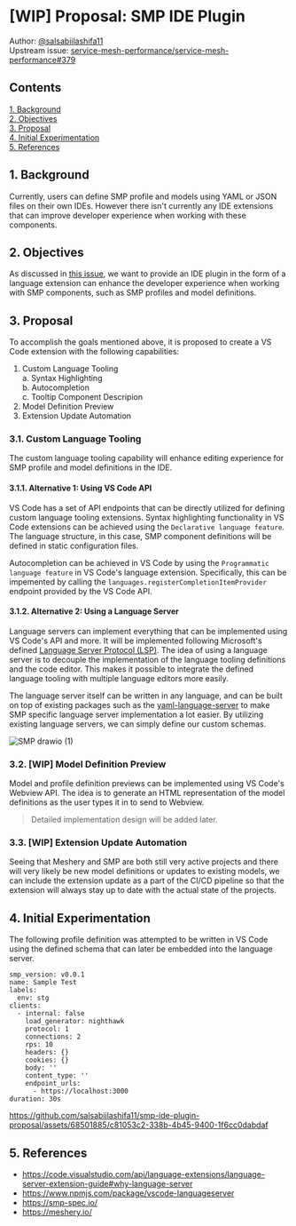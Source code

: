 # [WIP] Proposal: SMP IDE Plugin

Author: [@salsabiilashifa11](https://github.com/salsabiilashifa11)<br>
Upstream issue: [service-mesh-performance/service-mesh-performance#379](https://github.com/service-mesh-performance/service-mesh-performance/issues/379)

## Contents
[1. Background](#1-background)<br>
[2. Objectives](#2-objectives)<br>
[3. Proposal](#3-proposal)<br>
[4. Initial Experimentation](#4-initial-experimentation)<br>
[5. References](#5-references)<br>

## 1. Background
Currently, users can define SMP profile and models using YAML or JSON files on their own IDEs. However there isn't currently any IDE extensions that can improve developer experience when working with these components. 

## 2. Objectives
As discussed in [this issue](https://github.com/service-mesh-performance/service-mesh-performance/issues/379), we want to provide an IDE plugin in the form of a language extension can enhance the developer experience when working with SMP components, such as SMP profiles and model definitions. 

## 3. Proposal
To accomplish the goals mentioned above, it is proposed to create a VS Code extension with the following capabilities:
1. Custom Language Tooling <br>
a. Syntax Highlighting <br>
b. Autocompletion <br>
c. Tooltip Component Descripion <br>
2. Model Definition Preview
3. Extension Update Automation

### 3.1. Custom Language Tooling
The custom language tooling capability will enhance editing experience for SMP profile and model definitions in the IDE.  

#### 3.1.1. Alternative 1: Using VS Code API 
VS Code has a set of API endpoints that can be directly utilized for defining custom language tooling extensions. Syntax highlighting functionality in VS Code extensions can be achieved using the `Declarative language feature`. The language structure, in this case, SMP component definitions will be defined in static configuration files.

Autocompletion can be achieved in VS Code by using the `Programmatic language feature` in VS Code's language extension. Specifically, this can be impemented by calling the `languages.registerCompletionItemProvider` endpoint provided by the VS Code API. 

#### 3.1.2. Alternative 2: Using a Language Server
Language servers can implement everything that can be implemented using VS Code's API and more. It will be implemented following Microsoft's defined [Language Server Protocol (LSP)](https://microsoft.github.io/language-server-protocol/). The idea of using a language server is to decouple the implementation of the language tooling definitions and the code editor. This makes it possible to integrate the defined language tooling with multiple language editors more easily. 

The language server itself can be written in any language, and can be built on top of existing packages such as the [yaml-language-server](https://www.npmjs.com/package/yaml-language-server) to make SMP specific language server implementation a lot easier. By utilizing existing language servers, we can simply define our custom schemas.

![SMP drawio (1)](https://github.com/salsabiilashifa11/smp-ide-plugin-proposal/assets/68501885/1b070933-d1f7-449b-adeb-da153aafac5c)

### 3.2. [WIP] Model Definition Preview
Model and profile definition previews can be implemented using VS Code's Webview API. The idea is to generate an HTML representation of the model definitions as the user types it in to send to Webview. 
> Detailed implementation design will be added later.

### 3.3. [WIP] Extension Update Automation
Seeing that Meshery and SMP are both still very active projects and there will very likely be new model definitions or updates to existing models, we can include the extension update as a part of the CI/CD pipeline so that the extension will always stay up to date with the actual state of the projects. 

## 4. Initial Experimentation

The following profile definition was attempted to be written in VS Code using the defined schema that can later be embedded into the language server. 

```
smp_version: v0.0.1
name: Sample Test
labels:
  env: stg
clients:
  - internal: false
    load_generator: nighthawk
    protocol: 1
    connections: 2
    rps: 10
    headers: {}
    cookies: {}
    body: ''
    content_type: ''
    endpoint_urls:
      - https://localhost:3000
duration: 30s
```

https://github.com/salsabiilashifa11/smp-ide-plugin-proposal/assets/68501885/c81053c2-338b-4b45-9400-1f6cc0dabdaf

## 5. References
* https://code.visualstudio.com/api/language-extensions/language-server-extension-guide#why-language-server
* https://www.npmjs.com/package/vscode-languageserver
* https://smp-spec.io/
* https://meshery.io/

